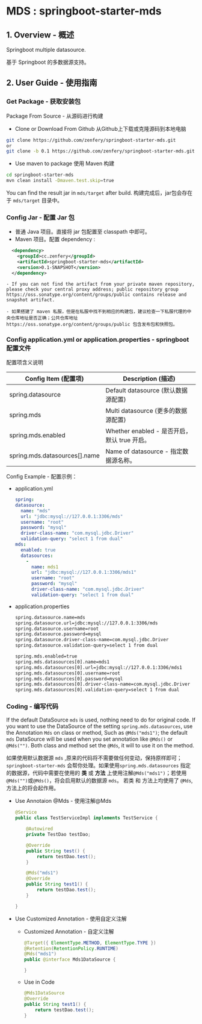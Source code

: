# MDS : springboot-starter-mds

## 1. Overview - 概述

Springboot multiple datasource.

基于 Springboot 的多数据源支持。

## 2. User Guide - 使用指南

### Get Package - 获取安装包

Package From Source - 从源码进行构建

- Clone or Download From Github 从Github上下载或克隆源码到本地电脑
``` bash
git clone https://github.com/zenfery/springboot-starter-mds.git
or
git clone -b 0.1 https://github.com/zenfery/springboot-starter-mds.git
```
- Use maven to package 使用 Maven 构建
``` bash
cd springboot-starter-mds
mvn clean install -Dmaven.test.skip=true
```
You can find the result jar in `mds/target` after build. 构建完成后，jar包会存在于 `mds/target` 目录中。

### Config Jar - 配置 Jar 包
- 普通 Java 项目。直接将 jar 包配置至 classpath 中即可。
- Maven 项目。配置 dependency :
``` xml
  <dependency>
    <groupId>cc.zenfery</groupId>
    <artifactId>springboot-starter-mds</artifactId>
    <version>0.1-SNAPSHOT</version>
  </dependency>
```

    - If you can not find the artifact from your private maven repository, please check your central proxy address; public repository group https://oss.sonatype.org/content/groups/public contains release and snapshot artifact.

    - 如果搭建了 maven 私服，但是在私服中找不到相应的构建包，建议检查一下私服代理的中央仓库地址是否正确；公共仓库地址 https://oss.sonatype.org/content/groups/public 包含发布包和快照包。

### Config application.yml or application.properties - springboot 配置文件

配置项含义说明

| Config Item (配置项) | Description (描述) |
| ------------------- | ------------------|
| spring.datasource   | Default datasource (默认数据源配置) |
| spring.mds          | Multi datasource (更多的数据源配置) |
| spring.mds.enabled   | Whether enabled - 是否开启，默认 true 开启。 |
| spring.mds.datasources[].name   | Name of datasource - 指定数据源名称。 |


Config Example - 配置示例：
- application.yml
    ``` yaml
  spring:
    datasource:
      name: "mds"
      url: "jdbc:mysql://127.0.0.1:3306/mds"
      username: "root"
      password: "mysql"
      driver-class-name: "com.mysql.jdbc.Driver"
      validation-query: "select 1 from dual"
    mds:
      enabled: true
      datasources:
        -
          name: mds1
          url: "jdbc:mysql://127.0.0.1:3306/mds1"
          username: "root"
          password: "mysql"
          driver-class-name: "com.mysql.jdbc.Driver"
          validation-query: "select 1 from dual"
    ```

- application.properties

    ``` bash
  spring.datasource.name=mds
  spring.datasource.url=jdbc:mysql://127.0.0.1:3306/mds
  spring.datasource.username=root
  spring.datasource.password=mysql
  spring.datasource.driver-class-name=com.mysql.jdbc.Driver
  spring.datasource.validation-query=select 1 from dual

  spring.mds.enabled=true
  spring.mds.datasources[0].name=mds1
  spring.mds.datasources[0].url=jdbc:mysql://127.0.0.1:3306/mds1
  spring.mds.datasources[0].username=root
  spring.mds.datasources[0].password=mysql
  spring.mds.datasources[0].driver-class-name=com.mysql.jdbc.Driver
  spring.mds.datasources[0].validation-query=select 1 from dual
  ```

### Coding - 编写代码
If the default DataSource `mds` is used, nothing need to do for original code. If you want to use the DataSource of the setting `spring.mds.datasources`, use the Annotation `Mds` on class or method, Such as `@Mds("mds1")`; the default `mds` DataSource will be used when you set annotation like `@Mds()` or `@Mds("")`. Both class and method set the `@Mds`, it will to use it on the method.

如果使用默认数据源 `mds` ,原来的代码将不需要做任何变动，保持原样即可；`springboot-starter-mds` 会帮你处理。如果使用`spring.mds.datasources` 指定的数据源，代码中需要在使用的 **类** 或 **方法** 上使用注解`@Mds("mds1")`；若使用`@Mds("")`或`@Mds()`，将会启用默认的数据源 `mds`。 若类 和 方法上均使用了 `@Mds`, 方法上的将会起作用。

- Use Annotaion @Mds - 使用注解@Mds
  ``` java
  @Service
  public class TestServiceImpl implements TestService {

      @Autowired
      private TestDao testDao;

      @Override
      public String test() {
          return testDao.test();
      }

      @Mds("mds1")
      @Override
      public String test1() {
          return testDao.test();
      }

  }
  ```

- Use Customized Annotation - 使用自定义注解
  - Customized Annotation - 自定义注解
    ``` java
    @Target({ ElementType.METHOD, ElementType.TYPE })
    @Retention(RetentionPolicy.RUNTIME)
    @Mds("mds1")
    public @interface Mds1DataSource {

    }
    ```
  - Use in Code
    ``` java
    @Mds1DataSource
    @Override
    public String test1() {
        return testDao.test();
    }
    ```

